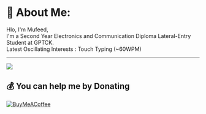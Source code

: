 # 💫 About Me:
Hlo, I'm Mufeed, <br>I'm a Second Year Electronics and Communication Diploma Lateral-Entry Student at GPTCK.<br>Latest Oscillating Interests : Touch Typing (~60WPM)

---
[![](https://visitcount.itsvg.in/api?id=mufeedcm&icon=2&color=0)](https://visitcount.itsvg.in)

  ## 💰 You can help me by Donating
  [![BuyMeACoffee](https://img.shields.io/badge/Buy%20Me%20a%20Coffee-ffdd00?style=for-the-badge&logo=buy-me-a-coffee&logoColor=black)](https://buymeacoffee.com/mufeedcm) 

  
